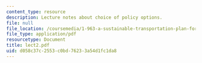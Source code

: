 ```yaml
---
content_type: resource
description: Lecture notes about choice of policy options.
file: null
file_location: /coursemedia/1-963-a-sustainable-transportation-plan-for-mit-spring-2007/d058c37c2553c0bd76233a54d1fc1da8_lect2.pdf
file_type: application/pdf
resourcetype: Document
title: lect2.pdf
uid: d058c37c-2553-c0bd-7623-3a54d1fc1da8
---
```

